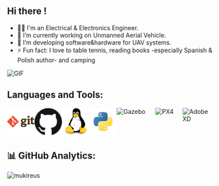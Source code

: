 

## Hi there !
- 👨‍🎓 I'm an Electrical & Electronics Engineer.
- 🔭 I’m currently working on Unmanned Aerial Vehicle.
- 🌱 I’m developing software&hardware for UAV systems.
- ⚡ Fun fact: I love to table tennis, reading books -especially Spanish & Polish author- and camping

<img align="top" alt="GIF" src="https://github.com/abhisheknaiidu/abhisheknaiidu/blob/master/code.gif?raw=true" width="500" height="320" />

<br />

 ## Languages and Tools: 
<img align="left" alt="Git" width="64px" src="https://raw.githubusercontent.com/github/explore/80688e429a7d4ef2fca1e82350fe8e3517d3494d/topics/git/git.png" />
<img align="left" alt="GitHub" width="64x" src="https://raw.githubusercontent.com/github/explore/78df643247d429f6cc873026c0622819ad797942/topics/github/github.png" />
<img align="left" alt="Linux" width="64px" src="https://raw.githubusercontent.com/devicons/devicon/master/icons/linux/linux-original.svg" />
<img align="left" alt="Python" width="64px" src="https://raw.githubusercontent.com/github/explore/cebd63002168a05a6a642f309227eefeccd92950/topics/python/python.png" />
<img align="left" alt="Gazebo" width="90px" src="https://404warehouse.files.wordpress.com/2016/07/gazebo_px4.png" />
<img align="left" alt="PX4" width="64px" src="https://raw.githubusercontent.com/rahulbanerjee26/githubAboutMeGenerator/main/icons/arduino.svg" />
<img align="left" alt="Adobe XD" width="64px" src="https://raw.githubusercontent.com/rahulbanerjee26/githubAboutMeGenerator/main/icons/qt.svg" />
<br />

<br />
<br />
<br />



## 📊 GitHub Analytics:

  <img height="180em" align="left" src="https://github-readme-stats.vercel.app/api/top-langs?username=demirbilektm&show_icons=true&locale=en&layout=compact&langs_count=8&theme=radical" alt="mukireus"/>
</a>

<br />
<br />






